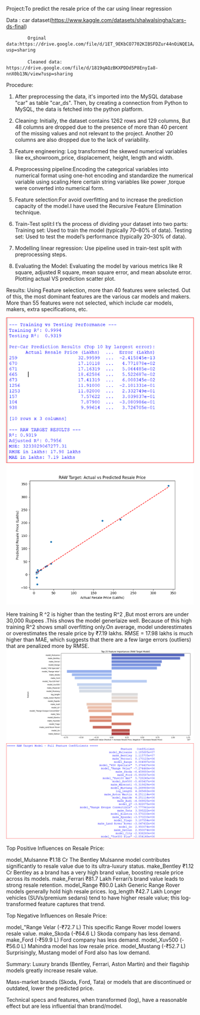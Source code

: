 Project:To predict the resale price of the car  using linear regression
         
 Data :     car dataset(https://www.kaggle.com/datasets/shalwalsingha/cars-ds-final)
 
            Orginal data:https://drive.google.com/file/d/1ET_9EKbCO7702KIBSFDZur44nOiNQE1A/view?usp=sharing
         
            Cleaned data: https://drive.google.com/file/d/1819qAQzBKXPDDd5P8EnyIa8-nnX0b13N/view?usp=sharing
  Procedure: 

1)   After  preprocessing  the data, it's    imported into the MySQL database "car" as table   "car_ds". Then, by creating a connection from                               Python to  MySQL, the data is fetched into the python platform.

 2)   Cleaning: Initially, the dataset contains 1262 rows and 129 columns, But 48 columns are  dropped  due to the presence of  more than 40 percent of the                 missing values and not relevant to the project. Another 20 columns are also dropped due to the lack of variability.

  3)   Feature engineering: Log transformed the skewed numerical variables like  ex_showroom_price, displacement, height, length and width.

  4)   Preprocessing pipeline:Encoding the categorical variables into numerical format using one-hot encoding and standardize the numerical variable using                    scaling.Here certain string variables like power ,torque  were converted into numerical form.

  5)   Feature selection:For avoid overfitting and to increase the prediction capacity of the model.I have used the Recursive Feature Elimination technique.
     
  6)   Train-Test split:I t’s the process of dividing your dataset into two parts:
       Training set: Used to train the model (typically 70–80% of data).
       Testing set: Used to test the model’s performance (typically 20–30% of data).
  7)    Modelling linear regression: Use pipeline used in   train-test split  with preprocessing steps.
    
  8)    Evaluating the Model: Evaluating the model by various metrics like R square, adjusted R square, mean square error, and mean absolute  error.                           Plotting actual VS prediction scatter plot.

             
 Results: 
 Using Feature selection, more than 40 features were selected. Out of this, the most  dominant features are the  various car models and makers. More  than 55 features  were not selected, which include car models, makers, extra specifications, etc. 

          

 
 ![](https://github.com/Jobinb7/Car_resale_price_prediction/blob/2710229eb017e19ca53344502ef9b95d7141e689/correct_prediction.PNG)
 ![](https://github.com/Jobinb7/Car_resale_price_prediction/blob/91544c03de0075c460e3de9111ae0644b2212b80/linearRegression_raw1.png)       
        
  Here training R ^2 is higher than the testing R^2 ,But most errors are under 30,000 Rupees .This shows the model generlaize well.
  Because of this high training R^2 shows small overfitting only.On average,  model underestimates or overestimates the resale price
  by ₹7.19 lakhs. RMSE = 17.98 lakhs is much higher than MAE, which suggests that there are a few large errors (outliers) that are 
  penalized more by RMSE.
 ![](https://github.com/Jobinb7/Car_resale_price_prediction/blob/df285f65fe439322b94d03a77f38407574ae9e38/Top25_features.png)
 ![](https://github.com/Jobinb7/Car_resale_price_prediction/blob/ad616c7a60e87d4a92f16bb8929d5cc2fcd57d0c/coefficient_selected_featues.PNG)
 
 Top Positive Influences on Resale Price:
                                  
      

model_Mulsanne	₹1.18 Cr	The Bentley Mulsanne model contributes significantly to resale value due to its ultra-luxury status.
make_Bentley	₹1.12 Cr	Bentley as a brand has a very high brand value, boosting resale price across its models.
make_Ferrari	₹81.7 Lakh	Ferrari’s brand value leads to strong resale retention.
model_Range	₹80.0 Lakh	Generic Range Rover models generally hold high resale prices.
log_length	₹42.7 Lakh	Longer vehicles (SUVs/premium sedans) tend to have higher resale value; this log-transformed feature captures that trend.

Top Negative Influences on Resale Price:


model_"Range Velar  (-₹72.7 L)             This specific Range Rover model lowers resale value.
make_Skoda	  (-₹64.6 L)	       Skoda company  has less demand.
make_Ford	  (-₹59.9 L)	       Ford  company has less demand.
model_Xuv500	   (-₹56.0 L)	       Mahindra model has  low resale price.
model_Mustang	   (-₹52.7 L)	       Surprisingly, Mustang model of Ford  also has low demand.

Summary:
Luxury brands (Bentley, Ferrari, Aston Martin) and their flagship models greatly increase resale value.

Mass-market brands (Skoda, Ford, Tata) or models that are discontinued or outdated, lower the predicted price.

Technical specs and features, when transformed (log), have a reasonable effect but are less influential than brand/model.
